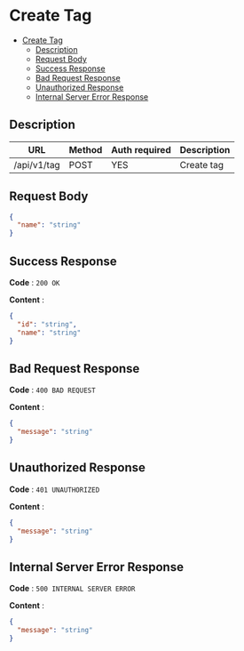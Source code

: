 # Create Tag

<!--toc:start-->

- [Create Tag](#create-tag)
  - [Description](#description)
  - [Request Body](#request-body)
  - [Success Response](#success-response)
  - [Bad Request Response](#bad-request-response)
  - [Unauthorized Response](#unauthorized-response)
  - [Internal Server Error Response](#internal-server-error-response)
  <!--toc:end-->

## Description

| URL         | Method | Auth required | Description |
| ----------- | ------ | ------------- | ----------- |
| /api/v1/tag | POST   | YES           | Create tag  |

## Request Body

```json
{
  "name": "string"
}
```

## Success Response

**Code** : `200 OK`

**Content** :

```json
{
  "id": "string",
  "name": "string"
}
```

## Bad Request Response

**Code** : `400 BAD REQUEST`

**Content** :

```json
{
  "message": "string"
}
```

## Unauthorized Response

**Code** : `401 UNAUTHORIZED`

**Content** :

```json
{
  "message": "string"
}
```

## Internal Server Error Response

**Code** : `500 INTERNAL SERVER ERROR`

**Content** :

```json
{
  "message": "string"
}
```
